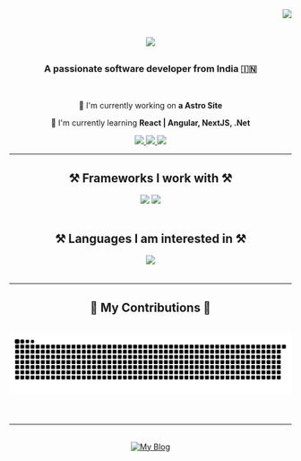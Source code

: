 <img align="right" src="https://visitor-badge.laobi.icu/badge?page_id=dev-bishal.dev-bishal" />

<h1 align="center">
    <img src="https://readme-typing-svg.herokuapp.com/?font=Righteous&size=35&center=true&vCenter=true&width=500&height=70&duration=4000&lines=Hi+There!+👋;+I'm+Bishal+Biswas!;" />
</h1>

<h3 align="center">A passionate software developer from India 🇮🇳</h3>

<br/>

<div align="center">
 
🔭 I'm currently working on **a Astro Site**

🌱 I'm currently learning **React | Angular, NextJS, .Net**

 </div>
 
<div align="center"> 
  <a href="mailto:bishal.biswas.4796@gmail.com">
    <img src="https://img.shields.io/badge/Gmail-333333?style=for-the-badge&logo=gmail&logoColor=red" />
  </a>
  <a href="https://www.linkedin.com/in/iambishal-biswas/" target="_blank">
    <img src="https://img.shields.io/badge/LinkedIn-0077B5?style=for-the-badge&logo=linkedin&logoColor=white" target="_blank" />
  </a>
  <a href="https://dev-bishal.vercel.app/" target="_blank">
     <img src="https://img.shields.io/badge/Portfolio-FF5722?style=for-the-badge&logo=todoist&logoColor=white" target="_blank" /> <!-- sqlite, safari, google-chrome are other good icon options -->
  </a>
</div>

 <hr/>

<h2 align="center">⚒️ Frameworks I work with ⚒️</h2>
<div align="center">
    <img src="https://skillicons.dev/icons?i=astro,bootstrap,html,css,js,github,tailwind,vscode" />
    <img src="https://skillicons.dev/icons?i=mongodb,express,nodejs,angular,react,nextjs,alpinejs,firebase,ts" />
</div>

<br/>
<h2 align="center">⚒️ Languages I am interested in ⚒️</h2>
<div align="center">
    <img src="https://skillicons.dev/icons?i=cs,dotnet,selenium,docker,flutter,php,py" />
</div>
<br/>

<hr/>

<div align="center">
  <h2>🐍 My Contributions 🐍</h2>
  <br>
    <picture>
      <source media="(prefers-color-scheme: dark)" srcset="https://raw.githubusercontent.com/dev-bishal/dev-bishal/refs/heads/output/github-contribution-grid-snake-dark.svg" />
      <source media="(prefers-color-scheme: light)" srcset="https://raw.githubusercontent.com/dev-bishal/dev-bishal/refs/heads/output/github-contribution-grid-snake.svg" />
      <img alt="github-snake" src="https://raw.githubusercontent.com/dev-bishal/dev-bishal/refs/heads/output/github-contribution-grid-snake.svg" />
    </picture>
  <br/><br/><br/>
</div>

<hr/>

<br/>

<div align="center">
<a href='https://dev-bishal.vercel.app/' target='_blank'><img height='64' style='border:0px;height:64px;' src='https://camo.githubusercontent.com/feb1783ffd5114745c4f7a5d5606f41eeef21b21f20c663f760f10a5302fd915/68747470733a2f2f6465762d62697368616c2e76657263656c2e6170702f6173736574732f696d616765732f6c6f676f2e706e67' border='0' alt='My Blog' /></a>
</div>

<br/>

